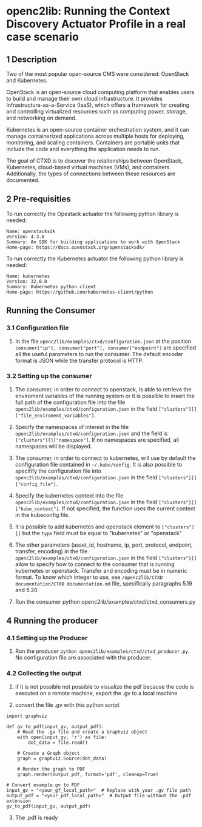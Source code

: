 # openc2lib: Running the Context Discovery Actuator Profile in a real case scenario

## 1 Description

Two of the most popular open-source CMS were considered: OpenStack and Kubernetes.

OpenStack is an open-source cloud computing platform that enables users to build and manage their own cloud infrastructure. It provides Infrastructure-as-a-Service (IaaS), which offers a framework for creating and controlling virtualized resources such as computing power, storage, and networking on demand. 

Kubernetes is an open-source container orchestration system, and it can manage containerized applications across multiple hosts for deploying, monitoring, and scaling containers. Containers are portable units that include the code and everything the application needs to run. 

The goal of CTXD is to discover the relationships between OpenStack, Kubernetes, cloud-based virtual machines (VMs), and containers. Additionally, the types of connections between these resources are documented.

## 2 Pre-requisities
To run correctly the Opestack actuator the following python library is needed:
```
Name: openstacksdk
Version: 4.3.0
Summary: An SDK for building applications to work with OpenStack
Home-page: https://docs.openstack.org/openstacksdk/
```

To run correctly the Kubernetes actuator the following python library is needed:
```
Name: kubernetes
Version: 32.0.0
Summary: Kubernetes python client
Home-page: https://github.com/kubernetes-client/python
```

## Running the Consumer

### 3.1 Configuration file

1. In the file ```openc2lib/examples/ctxd/configuration.json``` at the position ```consumer["ip"], consumer["port"], consumer["endpoint"]``` are specified all the useful parameters to run the consumer. The default encoder format is JSON while the transfer protocol is HTTP.

### 3.2 Setting up the consumer

1. The consumer, in order to connect to openstack, is able to retrieve the enviroment variables of the running system or it is possible to insert the full path of the configuration file into the file ```openc2lib/examples/ctxd/configuration.json``` in the field ```["clusters"][]["file_enviroment_variables"]```.

2. Specify the namespaces of interest in the file ```openc2lib/examples/ctxd/configuration.json``` and the field is ```["clusters"][]["namespace"]```. If no namespaces are specified, all namespaces will be displayed.


3. The consumer, in order to connect to kubernetes, will use by default the configuration file contained in ```~/.kube/config```. It is also possible to specifify the configuration file into ```openc2lib/examples/ctxd/configuration.json``` in the field ```["clusters"][]["config_file"]```.

4. Specify the kubernetes context into the file ```openc2lib/examples/ctxd/configuration.json``` in the field ```["clusters"][]["kube_context"]```. If not specified, the function uses the current context in the kubeconfig file.

5. It is possible to add kubernetes and openstack element to ```["clusters"][]``` but the ```type``` field must be equal to "kubernetes" or "openstack"

6. The other parameters (asset_id, hostname, ip, port, protocol, endpoint, transfer, encoding) in the file ```openc2lib/examples/ctxd/configuration.json``` in the field ```["clusters"][]``` allow to specify how to connect to the consumer that is running kubernetes or openstack. Transfer and encoding must be in numeric format. To know which integer to use, see ```/openc2lib/CTXD documentation/CTXD documentation.md``` file, specifically paragraphs 5.19 and 5.20

7. Run the consumer python openc2lib/examples/ctxd/ctxd_consumers.py

## 4 Running the producer

### 4.1 Setting up the Producer

1. Run the producer ```python openc2lib/examples/ctxd/ctxd_producer.py```. No configuration file are associated with the producer.

### 4.2 Collecting the output

1. if it is not possible not possible to visualize the pdf because the code is executed on a remote machine, export the .gv to a local machine

2. convert the file .gv with this python script
```
import graphviz

def gv_to_pdf(input_gv, output_pdf):
    # Read the .gv file and create a Graphviz object
    with open(input_gv, 'r') as file:
        dot_data = file.read()

    # Create a Graph object
    graph = graphviz.Source(dot_data)

    # Render the graph to PDF
    graph.render(output_pdf, format='pdf', cleanup=True)

# Convert example.gv to PDF
input_gv = "<your_gf_local_path>"  # Replace with your .gv file path
output_pdf = "<your_pdf_local_path>"  # Output file without the .pdf extension
gv_to_pdf(input_gv, output_pdf)

```
3. The .pdf is ready

